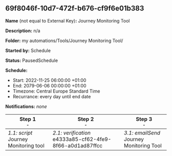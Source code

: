 ## 69f8046f-10d7-472f-b676-cf9f6e01b383

**Name** (not equal to External Key)**:** Journey Monitoring Tool

**Description:** n/a

**Folder:** my automations/Tools/Journey Monitoring Tool/

**Started by:** Schedule

**Status:** PausedSchedule

**Schedule:**

* Start: 2022-11-25 06:00:00 +01:00
* End: 2079-06-06 00:00:00 +01:00
* Timezone: Central Europe Standard Time
* Recurrance: every day until end date

**Notifications:** _none_


| Step 1<br>_<small>-</small>_ | Step 2<br>_<small>-</small>_ | Step 3<br>_<small>-</small>_ |
| --- | --- | --- |
| _1.1: script_<br>Journey Monitoring tool | _2.1: verification_<br>e4333a85-cf62-4fe9-8f66-a0d1ad87ffcc | _3.1: emailSend_<br>Journey Monitoring Tool |
